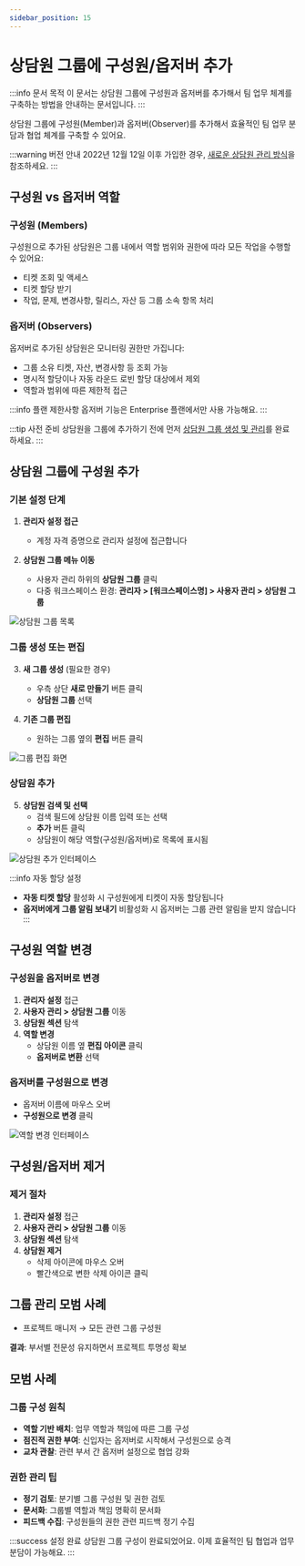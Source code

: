 ```yaml
---
sidebar_position: 15
---
```


# 상담원 그룹에 구성원/옵저버 추가

:::info 문서 목적
이 문서는 상담원 그룹에 구성원과 옵저버를 추가해서 팀 업무 체계를 구축하는 방법을 안내하는 문서입니다.
:::

상담원 그룹에 구성원(Member)과 옵저버(Observer)를 추가해서 효율적인 팀 업무 분담과 협업 체계를 구축할 수 있어요.

:::warning 버전 안내
2022년 12월 12일 이후 가입한 경우, [새로운 상담원 관리 방식](https://support.freshservice.com/en/support/solutions/articles/50000005579)을 참조하세요.
:::

## 구성원 vs 옵저버 역할

### 구성원 (Members)
구성원으로 추가된 상담원은 그룹 내에서 역할 범위와 권한에 따라 모든 작업을 수행할 수 있어요:
- 티켓 조회 및 액세스
- 티켓 할당 받기
- 작업, 문제, 변경사항, 릴리스, 자산 등 그룹 소속 항목 처리

### 옵저버 (Observers)  
옵저버로 추가된 상담원은 모니터링 권한만 가집니다:
- 그룹 소유 티켓, 자산, 변경사항 등 조회 가능
- 명시적 할당이나 자동 라운드 로빈 할당 대상에서 제외
- 역할과 범위에 따른 제한적 접근

:::info 플랜 제한사항
옵저버 기능은 Enterprise 플랜에서만 사용 가능해요.
:::

:::tip 사전 준비
상담원을 그룹에 추가하기 전에 먼저 [상담원 그룹 생성 및 관리](./agent-groups)를 완료하세요.
:::

## 상담원 그룹에 구성원 추가

### 기본 설정 단계

1. **관리자 설정 접근**
   - 계정 자격 증명으로 관리자 설정에 접근합니다

2. **상담원 그룹 메뉴 이동**
   - 사용자 관리 하위의 **상담원 그룹** 클릭
   - 다중 워크스페이스 환경: **관리자 > [워크스페이스명] > 사용자 관리 > 상담원 그룹**

![상담원 그룹 목록](https://s3.amazonaws.com/cdn.freshdesk.com/data/helpdesk/attachments/production/50007051593/original/6JHhA6e_SMVe675w8HzSn_TpnJXZp1yM6Q.png?1669882110)

### 그룹 생성 또는 편집

3. **새 그룹 생성** (필요한 경우)
   - 우측 상단 **새로 만들기** 버튼 클릭
   - **상담원 그룹** 선택

4. **기존 그룹 편집**
   - 원하는 그룹 옆의 **편집** 버튼 클릭

![그룹 편집 화면](https://s3.amazonaws.com/cdn.freshdesk.com/data/helpdesk/attachments/production/50007051601/original/PZ9n5w4cTJ_FRrp4mNGWEdpFVSwQgtyBRg.png?1669882166)

### 상담원 추가

5. **상담원 검색 및 선택**
   - 검색 필드에 상담원 이름 입력 또는 선택
   - **추가** 버튼 클릭
   - 상담원이 해당 역할(구성원/옵저버)로 목록에 표시됨

![상담원 추가 인터페이스](https://s3.amazonaws.com/cdn.freshdesk.com/data/helpdesk/attachments/production/50001184988/original/awQvWz4h48vM6WM9L-5tqVTgmzXWkAju6w.png?1591104845)

:::info 자동 할당 설정
- **자동 티켓 할당** 활성화 시 구성원에게 티켓이 자동 할당됩니다
- **옵저버에게 그룹 알림 보내기** 비활성화 시 옵저버는 그룹 관련 알림을 받지 않습니다
:::

## 구성원 역할 변경

### 구성원을 옵저버로 변경

1. **관리자 설정** 접근
2. **사용자 관리 > 상담원 그룹** 이동
3. **상담원 섹션** 탐색
4. **역할 변경**
   - 상담원 이름 옆 **편집 아이콘** 클릭
   - **옵저버로 변환** 선택

### 옵저버를 구성원으로 변경

- 옵저버 이름에 마우스 오버
- **구성원으로 변경** 클릭

![역할 변경 인터페이스](https://s3.amazonaws.com/cdn.freshdesk.com/data/helpdesk/attachments/production/50007038858/original/f1smF-f2A22RdoGjV1jvrsoY3WGNVFaJ3w.png?1669777529)

## 구성원/옵저버 제거

### 제거 절차

1. **관리자 설정** 접근
2. **사용자 관리 > 상담원 그룹** 이동  
3. **상담원 섹션** 탐색
4. **상담원 제거**
   - 삭제 아이콘에 마우스 오버
   - 빨간색으로 변한 삭제 아이콘 클릭

## 그룹 관리 모범 사례
- 프로젝트 매니저 → 모든 관련 그룹 구성원

**결과**: 부서별 전문성 유지하면서 프로젝트 투명성 확보

## 모범 사례

### 그룹 구성 원칙
- **역할 기반 배치**: 업무 역할과 책임에 따른 그룹 구성
- **점진적 권한 부여**: 신입자는 옵저버로 시작해서 구성원으로 승격
- **교차 관찰**: 관련 부서 간 옵저버 설정으로 협업 강화

### 권한 관리 팁
- **정기 검토**: 분기별 그룹 구성원 및 권한 검토
- **문서화**: 그룹별 역할과 책임 명확히 문서화
- **피드백 수집**: 구성원들의 권한 관련 피드백 정기 수집

:::success 설정 완료
상담원 그룹 구성이 완료되었어요. 이제 효율적인 팀 협업과 업무 분담이 가능해요.
:::

